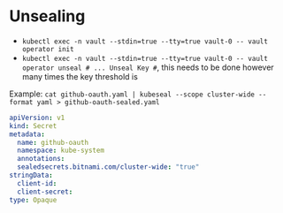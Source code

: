 # Unsealing

- `kubectl exec -n vault --stdin=true --tty=true vault-0 -- vault operator init`
- `kubectl exec -n vault --stdin=true --tty=true vault-0 -- vault operator unseal # ... Unseal Key #`, this needs to be done however many times the key threshold is

Example: `cat github-oauth.yaml | kubeseal --scope cluster-wide --format yaml > github-oauth-sealed.yaml`

```yaml
apiVersion: v1
kind: Secret
metadata:
  name: github-oauth
  namespace: kube-system
  annotations:
  sealedsecrets.bitnami.com/cluster-wide: "true"
stringData:
  client-id:
  client-secret:
type: Opaque
```

